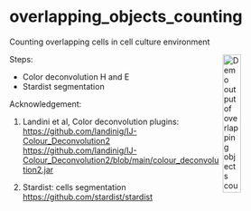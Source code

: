# overlapping_objects_counting
Counting overlapping cells in cell culture environment

<img src="https://github.com/nhuhoa/overlapping_objects_counting/tree/main/testing_color_image/demo_output.jpg" title="Demo output of overlapping objects counting - colony detection" width="25%" align="right">

Steps: 
+ Color deconvolution H and E
+ Stardist segmentation


Acknowledgement: 
1. Landini et al, Color deconvolution plugins: 
https://github.com/landinig/IJ-Colour_Deconvolution2
https://github.com/landinig/IJ-Colour_Deconvolution2/blob/main/colour_deconvolution2.jar

2. Stardist: cells segmentation
https://github.com/stardist/stardist
